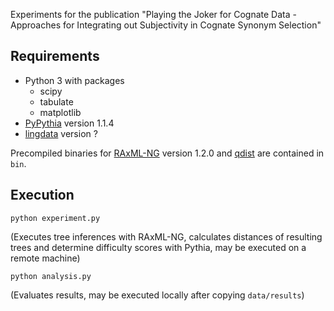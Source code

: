 Experiments for the publication "Playing the Joker for Cognate Data - Approaches for Integrating out Subjectivity in Cognate Synonym Selection"

## Requirements
* Python 3 with packages
  + scipy
  + tabulate
  + matplotlib
* [PyPythia](https://github.com/tschuelia/PyPythia/) version 1.1.4
* [lingdata](https://github.com/luisevonderwiese/lingdata) version ?

Precompiled binaries for [RAxML-NG](https://github.com/amkozlov/raxml-ng) version 1.2.0 and [qdist](https://birc.au.dk/software/qdist) are contained in `bin`.

## Execution
```
python experiment.py
```
(Executes tree inferences with RAxML-NG, calculates distances of resulting trees and determine difficulty scores with Pythia, may be executed on a remote machine)
```
python analysis.py
```
(Evaluates results, may be executed locally after copying `data/results`)
